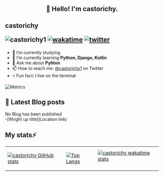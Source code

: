 <h2 align="center">👋 Hello! I'm castorichy.</h2>

## castorichy <p align="left"> <img src="https://komarev.com/ghpvc/?username=castorichy1" alt="castorichy1"/> [![wakatime](https://wakatime.com/badge/user/34c6aaa4-dec6-4471-b3b5-7eaa36ae35e2.svg)](https://wakatime.com/@34c6aaa4-dec6-4471-b3b5-7eaa36ae35e2) [![twitter](https://img.shields.io/twitter/follow/castorichy1?label=followers&logo=twitter&color=%23007ec6&style=plastic)](https://twitter.com/castorichy1)</p>
 
- 🔭 I’m currently studying
- 🌱 I’m currently learning **Python, Django, Kotlin**
- 💬 Ask me about **Pyhton**
- 📫 How to reach me: [@castorichy1](https://twitter.com/castorichy1) on Twitter
- ⚡ Fun fact: I live on the terminal

![Metrics](https://metrics.lecoq.io/castorichy1?template=classic&introduction=1&tweets=1&base=header%2C%20activity%2C%20community%2C%20repositories%2C%20metadata&base.indepth=false&base.hireable=false&base.skip=false&introduction=false&introduction.title=true&tweets=false&tweets.user=castorichy1&tweets.attachments=false&tweets.limit=2&config.timezone=Africa%2FNairobi)
<!---
🔗 &nbsp;**Connect with me**
<a href="https://twitter.com/castorichy1" target="blank"><img align="center" src="https://raw.githubusercontent.com/rahuldkjain/github-profile-readme-generator/master/src/images/icons/Social/twitter.svg" alt="gautamkrishnar" height="30" width="40" /></a>
<a href="https://linkedin.com/in/castorichy1" target="blank"><img align="center" src="https://raw.githubusercontent.com/rahuldkjain/github-profile-readme-generator/master/src/images/icons/Social/linked-in-alt.svg" alt="gautamkrishnar" height="30" width="40" /></a> -->

## 📖 Latest Blog posts
<!-- CASTORICHY:START -->
<hi>No Blog has been published</h1><br>
-[Wright up title](Location link)
<!-- CASTORICHY:END -->

## My stats⚡ 
<table>
  <tr>
    <td>
        
[![castorichy GitHub stats](https://github-readme-stats.vercel.app/api?username=castorichy&show_icons=true&theme=react&bg_color=0D1117&color=5BCDEC&line=5BCDEC&point=FFFFFF&hide_border=true&repo=github-readme-stats)](https://github.com/anuraghazra/github-readme-stats)
    </td>
    <td>
        
[![Top Langs](https://github-readme-stats.vercel.app/api/top-langs/?username=yrncollo&show_icons=true&theme=react&bg_color=0D1117&color=5BCDEC&line=5BCDEC&point=FFFFFF&hide_border=true)](https://github.com/anuraghazra/github-readme-stats)
    </td>
    <td> 
[![castorichy wakatime stats](https://github-readme-stats.vercel.app/api/wakatime/?&username=castorichy&theme=react&bg_color=0D1117&color=5BCDEC&line=5BCDEC&point=FFFFFF&hide_border=true)](https://github.com/anuraghazra/github-readme-stats)       
 </td>
  </tr>
</table>


 <!-- ![GitHub Activity Graph](https://activity-graph.herokuapp.com/graph?username=castorichy&&bg_color=0D1117&color=5BCDEC&line=5BCDEC&point=FFFFFF&hide_border=true) -->
